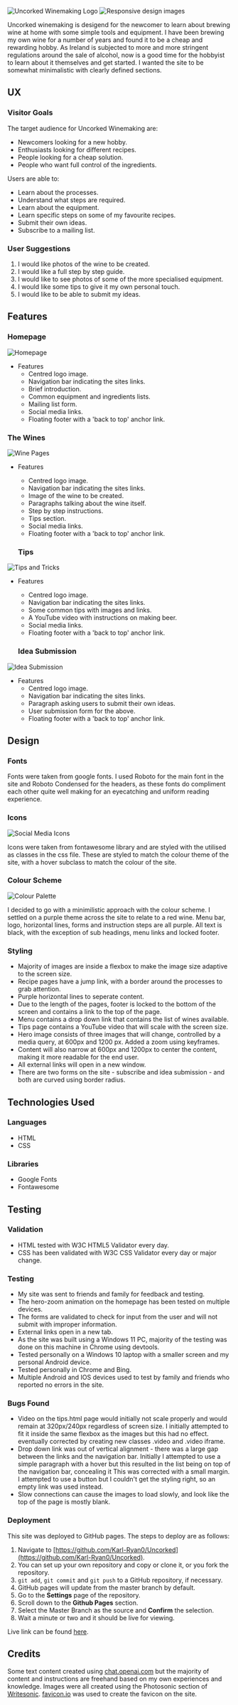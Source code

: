![Uncorked Winemaking Logo](assets/images/readme.png)
![Responsive design images](assets/images/responsiveness.png)

Uncorked winemaking is desigend for the newcomer to learn about brewing wine at home with some simple tools and equipment. I have been brewing my own wine for a number of years and found it to be a cheap and rewarding hobby. As Ireland is subjected to more and more stringent regulations around the sale of alcohol, now is a good time for the hobbyist to learn about it themselves and get started. I wanted the site to be somewhat minimalistic with clearly defined sections.

## UX
### Visitor Goals
The target audience for Uncorked Winemaking are:
* Newcomers looking for a new hobby.
* Enthusiasts looking for different recipes.
* People looking for a cheap solution.
* People who want full control of the ingredients.

Users are able to:
* Learn about the processes.
* Understand what steps are required.
* Learn about the equipment.
* Learn specific steps on some of my favourite recipes.
* Submit their own ideas.
* Subscribe to a mailing list.

### User Suggestions
1. I would like photos of the wine to be created.
2. I would like a full step by step guide.
3. I would like to see photos of some of the more specialised equipment.
4. I would like some tips to give it my own personal touch.
5. I would like to be able to submit my ideas.

## Features

### Homepage
![Homepage](assets/images/main-page.png)
* Features
  - Centred logo image.
  - Navigation bar indicating the sites links.
  - Brief introduction.
  - Common equipment and ingredients lists.
  - Mailing list form.
  - Social media links.
  - Floating footer with a 'back to top' anchor link.

### The Wines
![Wine Pages](assets/images/wine-pages.png)
* Features
  - Centred logo image.
  - Navigation bar indicating the sites links.
  - Image of the wine to be created.
  - Paragraphs talking about the wine itself.
  - Step by step instructions.
  - Tips section.
  - Social media links.
  - Floating footer with a 'back to top' anchor link.

  ### Tips
![Tips and Tricks](assets/images/tips-page.png)
* Features
  - Centred logo image.
  - Navigation bar indicating the sites links.
  - Some common tips with images and links.
  - A YouTube video with instructions on making beer.
  - Social media links.
  - Floating footer with a 'back to top' anchor link.

  ### Idea Submission
![Idea Submission](assets/images/ideas-page.png)
* Features
  - Centred logo image.
  - Navigation bar indicating the sites links.
  - Paragraph asking users to submit their own ideas.
  - User submission form for the above.
  - Floating footer with a 'back to top' anchor link.
## Design

### Fonts
Fonts were taken from google fonts. I used Roboto for the main font in the site and Roboto Condensed for the headers, as these fonts do compliment each other quite well making for an eyecatching and uniform reading experience.

### Icons
![Social Media Icons](assets/images/icons.png)

Icons were taken from fontawesome library and are styled with the utilised as classes in the css file. These are styled to match the colour theme of the site, with a hover subclass to match the colour of the site.

### Colour Scheme
![Colour Palette](assets/images/palette.png)

I decided to go with a minimilistic approach with the colour scheme. I settled on a purple theme across the site to relate to a red wine. Menu bar, logo, horizontal lines, forms and instruction steps are all purple.  All text is black, with the exception of sub headings, menu links and locked footer.

### Styling
* Majority of images are inside a flexbox to make the image size adaptive to the screen size.
* Recipe pages have a jump link, with a border around the processes to grab attention.
* Purple horizontal lines to seperate content.
* Due to the length of the pages, footer is locked to the bottom of the screen and contains a link to the top of the page.
* Menu contains a drop down link that contains the list of wines available.
* Tips page contains a YouTube video that will scale with the screen size.
* Hero image consists of three images that will change, controlled by a media query, at 600px and 1200 px. Added a zoom using keyframes.
* Content will also narrow at 600px and 1200px to center the content, making it more readable for the end user.
* All external links will open in a new window.
* There are two forms on the site - subscribe and idea submission - and both are curved using border radius.

## Technologies Used
### Languages
* HTML
* CSS

### Libraries
* Google Fonts
* Fontawesome

## Testing
### Validation
* HTML tested with W3C HTML5 Validator every day.
* CSS has been validated with W3C CSS Validator every day or major change.

### Testing
* My site was sent to friends and family for feedback and testing.
* The hero-zoom animation on the homepage has been tested on multiple devices.
* The forms are validated to check for input from the user and will not submit with improper information.
* External links open in a new tab.
* As the site was built using a Windows 11 PC, majority of the testing was done on this machine in Chrome using devtools.
* Tested personally on a Windows 10 laptop with a smaller screen and my personal Android device.
* Tested personally in Chrome and Bing.
* Multiple Android and IOS devices used to test by family and friends who reported no errors in the site.

### Bugs Found
* Video on the tips.html page would initially not scale properly and would remain at 320px/240px regardless of screen size. I initially attempted to fit it inside the same flexbox as the images but this had no effect. eventually corrected by creating new classes .video and .video iframe.
* Drop down link was out of vertical alignment - there was a large gap between the links and the navigation bar. Initially I attempted to use a simple paragraph with a hover but this resulted in the list being on top of the navigation bar, concealing it This was corrected with a small margin. I attempted to use a button but I couldn't get the styling right, so an empty link was used instead.
* Slow connections can cause the images to load slowly, and look like the top of the page is mostly blank.

### Deployment
This site was deployed to GitHub pages. The steps to deploy are as follows:

1. Navigate to [https://github.com/Karl-Ryan0/Uncorked](https://github.com/Karl-Ryan0/Uncorked).
2. You can set up your own repository and copy or clone it, or you fork the repository.
3. `git add`, `git commit` and `git push` to a GitHub repository, if necessary.
4. GitHub pages will update from the master branch by default.
5. Go to the **Settings** page of the repository.
6. Scroll down to the **Github Pages** section.
7. Select the Master Branch as the source and **Confirm** the selection.
8. Wait a minute or two and it should be live for viewing.

Live link can be found [here](https://karl-ryan0.github.io/Uncorked/index.html).

## Credits
Some text content created using [chat.openai.com](https://chat.openai.com/) but the majority of content and instructions are freehand based on my own experiences and knowledge. Images were all created using the Photosonic section of [Writesonic](https://app.writesonic.com/). [favicon.io](https://favicon.io/) was used to create the favicon on the site.
